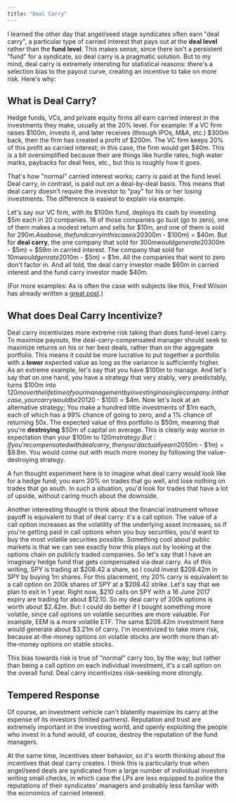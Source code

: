 ```yaml
---
title: "Deal Carry"
---
```


I learned the other day that angel/seed stage syndicates often earn "deal carry", a particular type of carried interest that pays out at the **deal level** rather than the **fund level**. This makes sense, since there isn't a persistent "fund" for a syndicate, so deal carry is a pragmatic solution. But to my mind, deal carry is extremely intersting for statistical reasons: there's a selection bias to the payout curve, creating an incentive to take on more risk. Here's why:

## What is Deal Carry?

Hedge funds, VCs, and private equity firms all earn carried interest in the investments they make, usually at the 20% level. For example: If a VC firm raises $100m, invests it, and later receives (through IPOs, M&A, etc.) $300m back, then the firm has created a profit of $200m. The VC firm keeps 20% of this profit as carried interest; in this case, the firm would get $40m. This is a bit oversimplified because their are things like hurdle rates, high water marks, paybacks for deal fees, etc., but this is roughly how it goes.

That's how "normal" carried interest works; carry is paid at the fund level. Deal carry, in contrast, is paid out on a deal-by-deal basis. This means that deal carry doesn't require the investor to "pay" for his or her losing investments. The difference is easiest to explain via example.

Let's say our VC firm, with its $100m fund, deploys its cash by investing $5m each in 20 companies. 18 of those companies go bust (go to zero), one of them makes a modest return and sells for $10m, and one of them is sold for $290m. As above, the fund carry in this case is 20% x ($300m - $100m) = $40m. But for **deal carry**, the one company that sold for $300m would generate 20% x ($300m - $5m) = $59m in carried interest. The company that sold for $10m would genrate 20% x ($10m - $5m) = $1m. All the companies that went to zero don't factor in. And all told, the deal carry investor made $60m in carried interest and the fund carry investor made $40m.

(For more examples: As is often the case with subjects like this, Fred Wilson has already written a [great post](http://avc.com/2016/02/fund-level-vs-deal-by-deal-carry/).)

## What does Deal Carry Incentivize?

Deal carry incentivizes more extreme risk taking than does fund-level carry. To maximize payouts, the deal-carry-compensated manager should seek to maximize returns on his or her best deals, rather than on the aggregate portfolio. This means it could be more lucrative to put together a portfolio with a **lower** expected value as long as the variance is sufficiently higher. As an extreme example, let's say that you have $100m to manage. And let's say that on one hand, you have a strategy that very stably, very predictably, turns $100m into $120m over the lifetime of your management by investing in a single company. In that case, your carry would be 20% x ($120 - $100) = $4m. Now let's look at an alternative strategy; You make a hundred little investments of $1m each, each of which has a 99% chance of going to zero, and a 1% chance of returning 50x. The expected value of this portfolio is $50m, meaning that you're **destroying** $50m of capital on average. This is clearly way worse in expectation than your $100m to $120m strategy. But: If you're compensated with deal carry, then you'd actually earn 20% x ($50m - $1m) = $9.8m. You would come out with much more money by following the value-destroying strategy.

A fun thought experiment here is to imagine what deal carry would look like for a hedge fund; you earn 20% on trades that go well, and lose nothing on trades that go south. In such a situation, you'd look for trades that have a lot of upside, without caring much about the downside.

Another interesting thought is think about the financial instrument whose payoff is equivalent to that of deal carry: it's a call option. The value of a call option increases as the volatility of the underlying asset increases; so if you're getting paid in call options when you buy securities, you'd want to buy the most volatile securities possible. Something cool about public markets is that we can see exactly how this plays out by looking at the options chain on publicly traded companies. So let's say that I have an imaginary hedge fund that gets compensated via deal carry. As of this writing, SPY is trading at $208.42 a share, so I could invest $208.42m in SPY by buying 1m shares. For this placement, my 20% carry is equivalent to a call option on 200k shares of SPY at a $208.42 strike. Let's say that we plan to exit in 1 year. Right now, $210 calls on SPY with a 16 June 2017 expiry are trading for about $12.10. So my deal carry of 200k options is worth about $2.42m. But: I could do better if I bought something more volatile, since call options on volatile securities are more valuable. For example, EEM is a more volatile ETF. The same $208.42m investment here would generate about $3.21m of carry. I'm incentivized to take more risk, because at-the-money options on volatile stocks are worth more than at-the-money options on stable stocks.

This bias towards risk is true of "normal" carry too, by the way; but rather than being a call option on each individual investment, it's a call option on the overall fund. Deal carry incentivizes risk-seeking more strongly.

## Tempered Response

Of course, an investment vehicle can't blatently maximize its carry at the expense of its investors (limited partners). Reputation and trust are extremely important in the investing world, and openly exploiting the people who invest in a fund would, of course, destroy the reputation of the fund managers.

At the same time, incentives steer behavior, so it's worth thinking about the incentives that deal carry creates. I think this is particularly true when angel/seed deals are syndicated from a large number of individual investors writing small checks, in which case the LPs are less equipped to police the reputations of their syndicates' managers and probably less familiar with the economics of carried interest.

